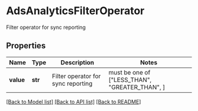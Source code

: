 # AdsAnalyticsFilterOperator

Filter operator for sync reporting

## Properties
Name | Type | Description | Notes
------------ | ------------- | ------------- | -------------
**value** | **str** | Filter operator for sync reporting |  must be one of ["LESS_THAN", "GREATER_THAN", ]

[[Back to Model list]](../README.md#documentation-for-models) [[Back to API list]](../README.md#documentation-for-api-endpoints) [[Back to README]](../README.md)


